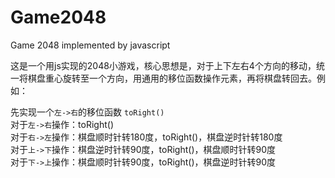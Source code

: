# Game2048
Game 2048 implemented by javascript

这是一个用js实现的2048小游戏，核心思想是，对于上下左右4个方向的移动，统一将棋盘重心旋转至一个方向，用通用的移位函数操作元素，再将棋盘转回去。例如：

先实现一个`左->右`的移位函数 `toRight()`  
对于`左->右`操作：toRight()  
对于`右->左`操作：棋盘顺时针转180度，toRight()，棋盘逆时针转180度  
对于`上->下`操作：棋盘逆时针转90度，toRight()，棋盘顺时针转90度  
对于`下->上`操作：棋盘顺时针转90度，toRight()，棋盘逆时针转90度  

